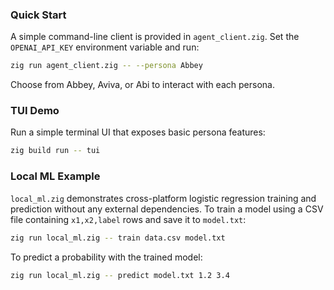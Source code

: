 ### Quick Start

A simple command-line client is provided in `agent_client.zig`. Set the `OPENAI_API_KEY` environment variable and run:

```bash
zig run agent_client.zig -- --persona Abbey
```

Choose from Abbey, Aviva, or Abi to interact with each persona.

### TUI Demo
Run a simple terminal UI that exposes basic persona features:

```bash
zig build run -- tui
```

### Local ML Example
`local_ml.zig` demonstrates cross-platform logistic regression training and
prediction without any external dependencies. To train a model using a CSV file
containing `x1,x2,label` rows and save it to `model.txt`:

```bash
zig run local_ml.zig -- train data.csv model.txt
```

To predict a probability with the trained model:

```bash
zig run local_ml.zig -- predict model.txt 1.2 3.4
```

